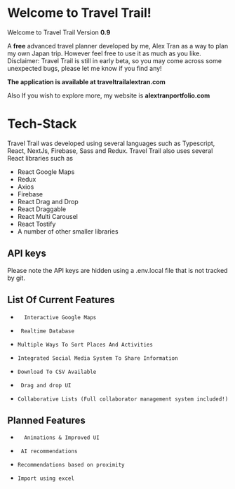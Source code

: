 # Welcome to Travel Trail!


Welcome to Travel Trail Version **0.9**

A **free** advanced travel planner developed by me, Alex Tran as a way to plan my own Japan trip. However feel free to use it as much as you like. Disclaimer: Travel Trail is still in early beta, so you may come across some unexpected bugs, please let me know if you find any!

**The application is available at traveltrailalextran.com**

Also If you wish to explore more, my website is **alextranportfolio.com**

# Tech-Stack

Travel Trail was developed using several languages such as Typescript, React, NextJs, Firebase, Sass and Redux. Travel Trail also uses several React libraries such as 

 - React Google Maps
 - Redux
 - Axios
 - Firebase
 - React Drag and Drop
 - React Draggable
 - React Multi Carousel
 - React Tostify
 - A number of other smaller libraries

## API keys

Please note the API keys are hidden using a .env.local file that is not tracked by git.

## List Of Current Features
 -       Interactive Google Maps
 -      Realtime Database
 -     Multiple Ways To Sort Places And Activities
 -	   Integrated Social Media System To Share Information
 -     Download To CSV Available
 -      Drag and drop UI
 -	   Collaborative Lists (Full collaborator management system included!)


## Planned Features
 -       Animations & Improved UI
 -      AI recommendations
 -     Recommendations based on proximity
 -     Import using excel



